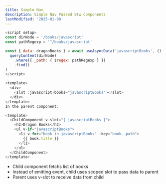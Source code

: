 ```yaml
---
title: Simple Nav
description: Simple Nav Passed Btw Components
lastModified: '2025-01-08'
---
```


```js
<script setup>
const dirNode = '/books/javascript'
const pathRegexp = '^/books/javascript'

const { data: dragonBooks } = await useAsyncData('javascriptBooks', () =>
  queryContent(dirNode)
    .where({ _path: { $regex: pathRegexp } })
    .find()
)
</script>

<template>
  <div>
    <slot :javascript-books="javascriptBooks"></slot>
  </div>
</template>
In the parent component:

<template>
  <ChildComponent v-slot="{ javascriptBooks }">
    <h2>Dragon Books</h2>
    <ul v-if="javascriptBooks">
      <li v-for="book in javascriptBooks" :key="book._path">
        {{ book.title }}
      </li>
    </ul>
  </ChildComponent>
</template>
```

- Child component fetchs list of books
- Instead of emitting event, child uses scoped slot to pass data to parent
- Parent uses v-slot to receive data from child
